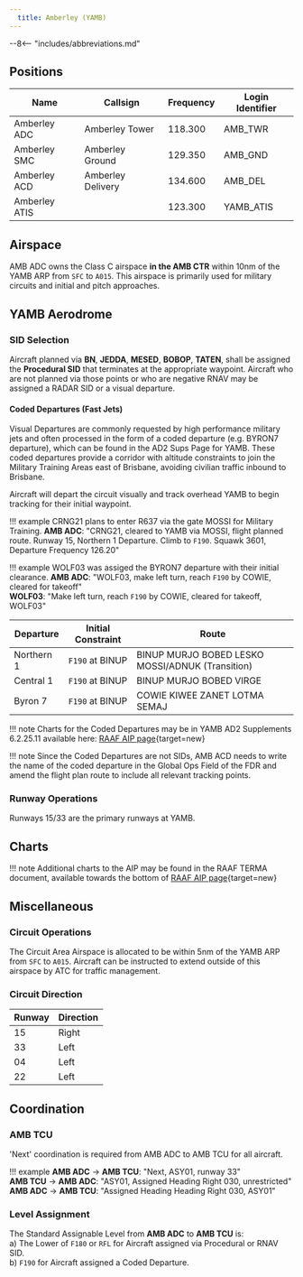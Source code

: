 ```yaml
---
  title: Amberley (YAMB)
---
```


--8<-- "includes/abbreviations.md"

## Positions

| Name               | Callsign       | Frequency        | Login Identifier              |
| ------------------ | -------------- | ---------------- | --------------------------------------|
| Amberley ADC    | Amberley Tower  | 118.300         | AMB_TWR        |
| Amberley SMC    | Amberley Ground  | 129.350      | AMB_GND        |
| Amberley ACD    | Amberley Delivery  | 134.600         | AMB_DEL       |
| Amberley ATIS    |   | 123.300         | YAMB_ATIS       |



## Airspace

AMB ADC owns the Class C airspace **in the AMB CTR** within 10nm of the YAMB ARP from `SFC` to `A015`. This airspace is primarily used for military circuits and initial and pitch approaches.


## YAMB Aerodrome

### SID Selection
Aircraft planned via **BN**, **JEDDA**, **MESED**, **BOBOP**, **TATEN**, shall be assigned the **Procedural SID** that terminates at the appropriate waypoint.
Aircraft who are not planned via those points or who are negative RNAV may be assigned a RADAR SID or a visual departure. 

#### Coded Departures (Fast Jets)
Visual Departures are commonly requested by high performance military jets and often processed in the form of a coded departure (e.g. BYRON7 departure), which can be found in the AD2 Sups Page for YAMB. These coded departures provide a corridor with altitude constraints to join the Military Training Areas east of Brisbane, avoiding civilian traffic inbound to Brisbane. 

Aircraft will depart the circuit visually and track overhead YAMB to begin tracking for their initial waypoint.

!!! example
    CRNG21 plans to enter R637 via the gate MOSSI for Military Training.
    **AMB ADC**: "CRNG21, cleared to YAMB via MOSSI, flight planned route. Runway 15, Northern 1 Departure. Climb to `F190`. Squawk 3601, Departure Frequency 126.20"  

!!! example
    WOLF03 was assiged the BYRON7 departure with their initial clearance. 
    **AMB ADC**: "WOLF03, make left turn, reach `F190` by COWIE, cleared for takeoff"  
    **WOLF03**: "Make left turn, reach `F190` by COWIE, cleared for takeoff, WOLF03"  

| Departure | Initial Constraint | Route |
| --------- | ----------| --------- |
| Northern 1 | `F190` at BINUP | BINUP MURJO BOBED LESKO MOSSI/ADNUK (Transition) |
| Central 1 | `F190` at BINUP | BINUP MURJO BOBED VIRGE |
| Byron 7 | `F190` at BINUP | COWIE KIWEE ZANET LOTMA SEMAJ |

!!! note
    Charts for the Coded Departures may be in YAMB AD2 Supplements 6.2.25.11 available here: [RAAF AIP page](https://ais-af.airforce.gov.au/australian-aip){target=new}

!!! note
    Since the Coded Departures are not SIDs, AMB ACD needs to write the name of the coded departure in the Global Ops Field of the FDR and amend the flight plan route to include all relevant tracking points.


### Runway Operations
Runways 15/33 are the primary runways at YAMB. 

## Charts
!!! note
    Additional charts to the AIP may be found in the RAAF TERMA document, available towards the bottom of [RAAF AIP page](https://ais-af.airforce.gov.au/australian-aip){target=new}

## Miscellaneous
### Circuit Operations
The Circuit Area Airspace is allocated to be within 5nm of the YAMB ARP from `SFC` to `A015`. Aircraft can be instructed to extend outside of this airspace by ATC for traffic management.

### Circuit Direction
| Runway | Direction |
| ------ | ----------|
| 15     | Right  |
| 33     | Left |
| 04     | Left |
| 22     | Left |

## Coordination
### AMB TCU

'Next' coordination is required from AMB ADC to AMB TCU for all aircraft.

!!! example
    <span class="hotline">**AMB ADC** -> **AMB TCU**</span>: "Next, ASY01, runway 33"  
    <span class="hotline">**AMB TCU** -> **AMB ADC**</span>: "ASY01, Assigned Heading Right 030, unrestricted"  
    <span class="hotline">**AMB ADC** -> **AMB TCU**</span>: "Assigned Heading Heading Right 030, ASY01"  

### Level Assignment
The Standard Assignable Level from  **AMB ADC** to **AMB TCU** is:  
a) The Lower of `F180` or `RFL` for Aircraft assigned via Procedural or RNAV SID.  
b) `F190` for Aircraft assigned a Coded Departure.
